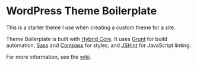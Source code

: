 # WordPress Theme Boilerplate

This is a starter theme I use when creating a custom theme for a site.

Theme Boilerplate is built with [Hybrid Core](https://github.com/justintadlock/hybrid-core). It uses [Grunt](http://gruntjs.com) for build automation, [Sass](http://sass-lang.com) and [Compass](http://compass-style.com) for styles, and [JSHint](http://jshint.com) for JavaScript linting.


For more information, see the [wiki](https://github.com/bungeshea/theme-boilerplate/wiki).
